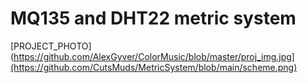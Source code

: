 # MQ135 and DHT22 metric system
[PROJECT_PHOTO](https://github.com/AlexGyver/ColorMusic/blob/master/proj_img.jpg](https://github.com/CutsMuds/MetricSystem/blob/main/scheme.png)

